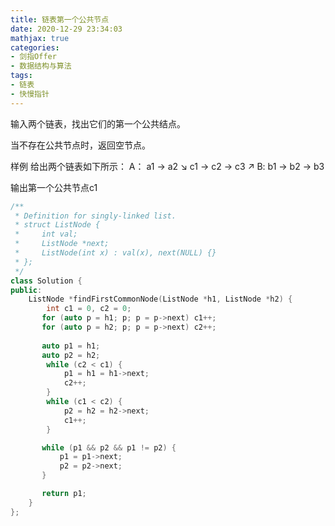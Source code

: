 ```yaml
---
title: 链表第一个公共节点
date: 2020-12-29 23:34:03
mathjax: true
categories:
- 剑指Offer
- 数据结构与算法
tags: 
- 链表
- 快慢指针
---
```


输入两个链表，找出它们的第一个公共结点。

当不存在公共节点时，返回空节点。

样例
给出两个链表如下所示：
A：        a1 → a2
                   ↘
                     c1 → c2 → c3
                   ↗
B:     b1 → b2 → b3

输出第一个公共节点c1

```cpp
/**
 * Definition for singly-linked list.
 * struct ListNode {
 *     int val;
 *     ListNode *next;
 *     ListNode(int x) : val(x), next(NULL) {}
 * };
 */
class Solution {
public:
    ListNode *findFirstCommonNode(ListNode *h1, ListNode *h2) {
        int c1 = 0, c2 = 0;
       for (auto p = h1; p; p = p->next) c1++;
       for (auto p = h2; p; p = p->next) c2++;
       
       auto p1 = h1;
       auto p2 = h2;
        while (c2 < c1) {
            p1 = h1 = h1->next;
            c2++;
        }
        while (c1 < c2) {
            p2 = h2 = h2->next;
            c1++;
        }

       while (p1 && p2 && p1 != p2) {
           p1 = p1->next;
           p2 = p2->next;
       }

       return p1;
    }
};
```
